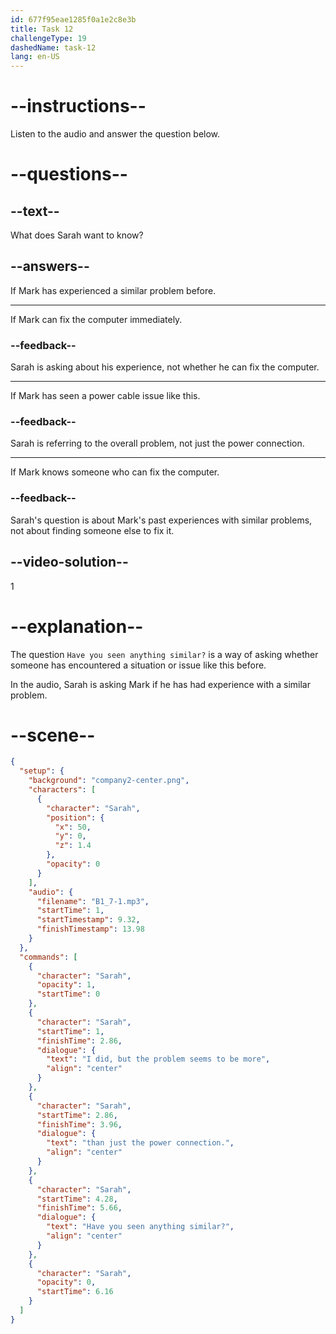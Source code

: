 ```yaml
---
id: 677f95eae1285f0a1e2c8e3b
title: Task 12
challengeType: 19
dashedName: task-12
lang: en-US
---
```


<!-- (audio) Sarah: I did, but the problem seems to be more than just the power connection. Have you seen anything similar? -->

# --instructions--

Listen to the audio and answer the question below.

# --questions--

## --text--

What does Sarah want to know?

## --answers--

If Mark has experienced a similar problem before.

---

If Mark can fix the computer immediately.

### --feedback--

Sarah is asking about his experience, not whether he can fix the computer.

---

If Mark has seen a power cable issue like this.

### --feedback--

Sarah is referring to the overall problem, not just the power connection.

---

If Mark knows someone who can fix the computer.

### --feedback--

Sarah's question is about Mark's past experiences with similar problems, not about finding someone else to fix it.

## --video-solution--

1

# --explanation--

The question `Have you seen anything similar?` is a way of asking whether someone has encountered a situation or issue like this before.

In the audio, Sarah is asking Mark if he has had experience with a similar problem.

# --scene--

```json
{
  "setup": {
    "background": "company2-center.png",
    "characters": [
      {
        "character": "Sarah",
        "position": {
          "x": 50,
          "y": 0,
          "z": 1.4
        },
        "opacity": 0
      }
    ],
    "audio": {
      "filename": "B1_7-1.mp3",
      "startTime": 1,
      "startTimestamp": 9.32,
      "finishTimestamp": 13.98
    }
  },
  "commands": [
    {
      "character": "Sarah",
      "opacity": 1,
      "startTime": 0
    },
    {
      "character": "Sarah",
      "startTime": 1,
      "finishTime": 2.86,
      "dialogue": {
        "text": "I did, but the problem seems to be more",
        "align": "center"
      }
    },
    {
      "character": "Sarah",
      "startTime": 2.86,
      "finishTime": 3.96,
      "dialogue": {
        "text": "than just the power connection.",
        "align": "center"
      }
    },
    {
      "character": "Sarah",
      "startTime": 4.28,
      "finishTime": 5.66,
      "dialogue": {
        "text": "Have you seen anything similar?",
        "align": "center"
      }
    },
    {
      "character": "Sarah",
      "opacity": 0,
      "startTime": 6.16
    }
  ]
}
```
